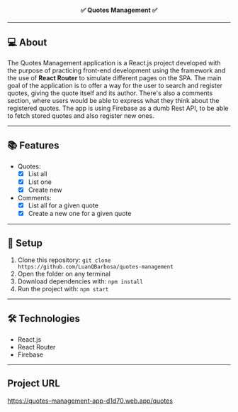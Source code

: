 <h4 align="center"> 
	✅ Quotes Management ✅
</h4>

---

## 💻 About 

 The Quotes Management application is a React.js project developed with the purpose of practicing front-end development using the framework and the use of **React Router** to simulate different pages on the SPA. The main goal of the application is to offer a way for the user to search and register quotes, giving the quote itself and its author. There's also a comments section, where users would be able to express what they think about the registered quotes. The app is using Firebase as a dumb Rest API, to be able to fetch stored quotes and also register new ones.
 
---

## 📚 Features
	
  - Quotes:
	  - [x] List all
	  - [x] List one
    - [x] Create new

  - Comments:
    - [x] List all for a given quote
    - [x] Create a new one for a given quote

---

## 🚀 Setup

1. Clone this repository: ``git clone https://github.com/LuanQBarbosa/quotes-management``
2. Open the folder on any terminal
2. Download dependencies with: ``npm install``
5. Run the project with: ``npm start``

---

## 🛠 Technologies

- React.js
- React Router
- Firebase

---

## Project URL

https://quotes-management-app-d1d70.web.app/quotes